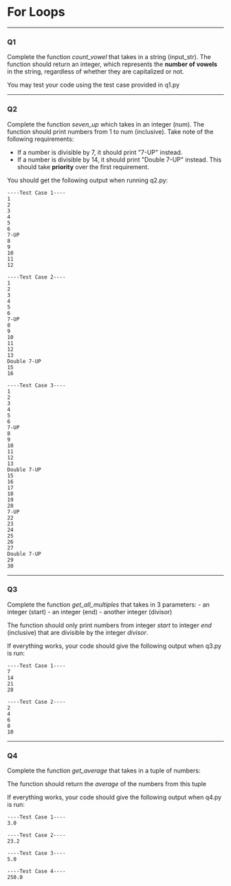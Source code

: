<b><h1>For Loops</h1></b>
<hr>
<h3>Q1</h3>
Complete the function <i>count_vowel</i> that takes in a string (input_str). The function should return an integer, which represents the <b>number of vowels</b> in the string, regardless of whether they are capitalized or not.

You may test your code using the test case provided in q1.py
<hr>
<h3>Q2</h3>
Complete the function <i>seven_up</i> which takes in an integer (num). The function should print numbers from 1 to num (inclusive). Take note of the following requirements:

- If a number is divisible by 7, it should print "7-UP" instead.
- If a number is divisible by 14, it should print "Double 7-UP" instead. This should take <b>priority</b> over the first requirement.

You should get the following output when running q2.py:
```
----Test Case 1----
1
2
3
4
5
6
7-UP
8
9
10
11
12

----Test Case 2----
1
2
3
4
5
6
7-UP
8
9
10
11
12
13
Double 7-UP
15
16

----Test Case 3----
1
2
3
4
5
6
7-UP
8
9
10
11
12
13
Double 7-UP
15
16
17
18
19
20
7-UP
22
23
24
25
26
27
Double 7-UP
29
30

```
<hr>
<h3>Q3</h3>
Complete the function <i>get_all_multiples</i> that takes in 3 parameters:
- an integer (start)
- an integer (end)
- another integer (divisor)

The function should only print numbers from integer <i>start</i> to integer <i>end</i> (inclusive) that are divisible by the integer <i>divisor</i>.

If everything works, your code should give the following output when q3.py is run:
```
----Test Case 1----
7
14
21
28

----Test Case 2----
2
4
6
8
10
```

<hr>
<h3>Q4</h3>
Complete the function <i>get_average</i> that takes in a tuple of numbers:

The function should return the <i>average</i> of the numbers from this tuple

If everything works, your code should give the following output when q4.py is run:
```
----Test Case 1----
3.0

----Test Case 2----
23.2

----Test Case 3----
5.0

----Test Case 4----
250.0
```
